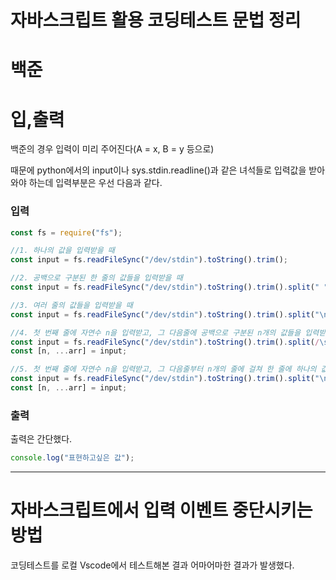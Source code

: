 # 자바스크립트 활용 코딩테스트 문법 정리

# 백준

# 입,출력

백준의 경우 입력이 미리 주어진다(A = x, B = y 등으로)

때문에 python에서의 input이나 sys.stdin.readline()과 같은 녀석들로 입력값을 받아와야 하는데 입력부분은 우선 다음과 같다.

### 입력

```js
const fs = require("fs");

//1. 하나의 값을 입력받을 때
const input = fs.readFileSync("/dev/stdin").toString().trim();

//2. 공백으로 구분된 한 줄의 값들을 입력받을 때
const input = fs.readFileSync("/dev/stdin").toString().trim().split(" ");

//3. 여러 줄의 값들을 입력받을 때
const input = fs.readFileSync("/dev/stdin").toString().trim().split("\n");

//4. 첫 번째 줄에 자연수 n을 입력받고, 그 다음줄에 공백으로 구분된 n개의 값들을 입력받을 때
const input = fs.readFileSync("/dev/stdin").toString().trim().split(/\s+/);
const [n, ...arr] = input;

//5. 첫 번째 줄에 자연수 n을 입력받고, 그 다음줄부터 n개의 줄에 걸쳐 한 줄에 하나의 값을 입력받을 때
const input = fs.readFileSync("/dev/stdin").toString().trim().split("\n");
const [n, ...arr] = input;
```

### 출력

출력은 간단했다.

```js
console.log("표현하고싶은 값");
```

---

# 자바스크립트에서 입력 이벤트 중단시키는 방법

코딩테스트를 로컬 Vscode에서 테스트해본 결과 어마어마한 결과가 발생했다.
